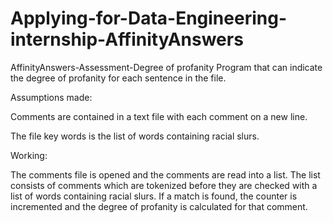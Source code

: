 # Applying-for-Data-Engineering-internship-AffinityAnswers
AffinityAnswers-Assessment-Degree of profanity
Program that can indicate the degree of profanity for each sentence in the file.

Assumptions made:

Comments are contained in a text file with each comment on a new line.

The file key words is the list of words containing racial slurs.

Working:

The comments file is opened and the comments are read into a list. The list consists of comments which are tokenized before they are checked with a list of words containing racial slurs. If a match is found, the counter is incremented and the degree of profanity is calculated for that comment.
